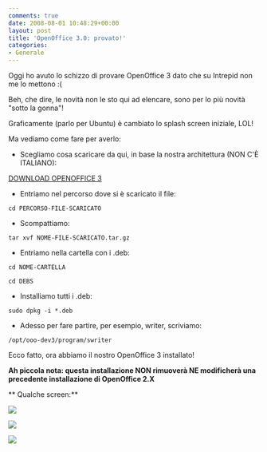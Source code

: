 ```yaml
---
comments: true
date: 2008-08-01 10:48:29+00:00
layout: post
title: 'OpenOffice 3.0: provato!'
categories:
- Generale
---
```


Oggi ho avuto lo schizzo di provare OpenOffice 3 dato che su Intrepid non me lo mettono :(

Beh, che dire, le novità non le sto qui ad elencare, sono per lo più novità "sotto la gonna"!

Graficamente (parlo per Ubuntu) è cambiato lo splash screen iniziale, LOL!

Ma vediamo come fare per averlo:



	
  * Scegliamo cosa scaricare da qui, in base la nostra architettura (NON C'È ITALIANO):


[DOWNLOAD OPENOFFICE 3](http://ooo.mirror.garr.it/mirrors/openoffice/extended/developer/DEV300_m28/)



	
  * Entriamo nel percorso dove si è scaricato il file:




`cd PERCORSO-FILE-SCARICATO`






	
  * Scompattiamo:




`tar xvf NOME-FILE-SCARICATO.tar.gz`






	
  * Entriamo nella cartella con i .deb:




`cd NOME-CARTELLA`




`cd DEBS`






	
  * Installiamo tutti i .deb:




`sudo dpkg -i *.deb`






	
  * Adesso per fare partire, per esempio, writer, scriviamo:




`/opt/ooo-dev3/program/swriter`
















Ecco fatto, ora abbiamo il nostro OpenOffice 3 installato!




**Ah piccola nota: questa installazione NON rimuoverà NE modificherà una precedente installazione di OpenOffice 2.X**



**
Qualche screen:**

[![](http://www.allfreeportal.com/imghost/thumbs/22483Schermata.png)](http://www.allfreeportal.com/imghost/viewer.php?id=22483Schermata.png)

[![](http://www.allfreeportal.com/imghost/thumbs/387649Schermata-1.png)](http://www.allfreeportal.com/imghost/viewer.php?id=387649Schermata-1.png)

[![](http://www.allfreeportal.com/imghost/thumbs/294328Schermata-2.png)](http://www.allfreeportal.com/imghost/viewer.php?id=294328Schermata-2.png)
